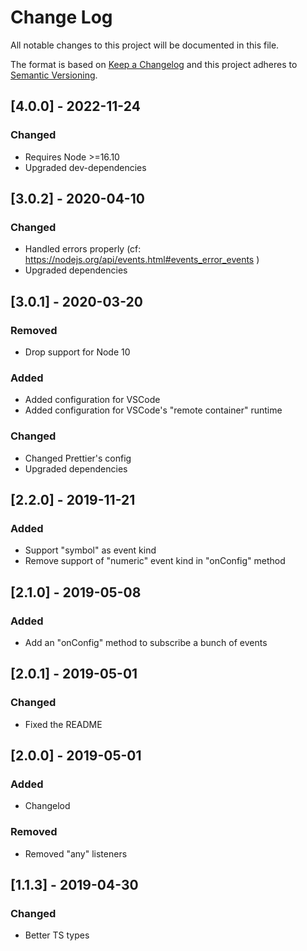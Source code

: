# Change Log

All notable changes to this project will be documented in this file.

The format is based on [Keep a Changelog](http://keepachangelog.com/)
and this project adheres to [Semantic Versioning](http://semver.org/).

## [4.0.0] - 2022-11-24

### Changed

- Requires Node >=16.10
- Upgraded dev-dependencies

## [3.0.2] - 2020-04-10

### Changed

- Handled errors properly (cf: https://nodejs.org/api/events.html#events_error_events )
- Upgraded dependencies

## [3.0.1] - 2020-03-20

### Removed

- Drop support for Node 10

### Added

- Added configuration for VSCode
- Added configuration for VSCode's "remote container" runtime

### Changed

- Changed Prettier's config
- Upgraded dependencies

## [2.2.0] - 2019-11-21

### Added

- Support "symbol" as event kind
- Remove support of "numeric" event kind in "onConfig" method

## [2.1.0] - 2019-05-08

### Added

- Add an "onConfig" method to subscribe a bunch of events

## [2.0.1] - 2019-05-01

### Changed

- Fixed the README

## [2.0.0] - 2019-05-01

### Added

- Changelod

### Removed

- Removed "any" listeners

## [1.1.3] - 2019-04-30

### Changed

- Better TS types
